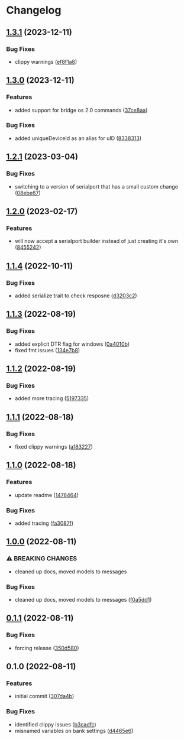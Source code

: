 # Changelog

## [1.3.1](https://github.com/beckler/pirate-midi-rs/compare/v1.3.0...v1.3.1) (2023-12-11)


### Bug Fixes

* clippy warnings ([ef8f1a8](https://github.com/beckler/pirate-midi-rs/commit/ef8f1a8d0cda58f6689ccb40d003ddc84db8c37b))

## [1.3.0](https://github.com/beckler/pirate-midi-rs/compare/v1.2.1...v1.3.0) (2023-12-11)


### Features

* added support for bridge os 2.0 commands ([37ce8aa](https://github.com/beckler/pirate-midi-rs/commit/37ce8aa786a1a2d3af98204850807253e51c4c77))


### Bug Fixes

* added uniqueDeviceId as an alias for uID ([8338313](https://github.com/beckler/pirate-midi-rs/commit/8338313689d8ff81bb1c69b158602f0483543b07))

## [1.2.1](https://github.com/beckler/pirate-midi-rs/compare/v1.2.0...v1.2.1) (2023-03-04)


### Bug Fixes

* switching to a version of serialport that has a small custom change ([08ebe67](https://github.com/beckler/pirate-midi-rs/commit/08ebe6729be1b586d14851fec47a55e486ac9e69))

## [1.2.0](https://github.com/beckler/pirate-midi-rs/compare/v1.1.4...v1.2.0) (2023-02-17)


### Features

* will now accept a serialport builder instead of just creating it's own ([8455242](https://github.com/beckler/pirate-midi-rs/commit/8455242bc5cd70460e9266462dbdc844231752b7))

## [1.1.4](https://github.com/beckler/pirate-midi-rs/compare/v1.1.3...v1.1.4) (2022-10-11)


### Bug Fixes

* added serialize trait to check resposne ([d3203c2](https://github.com/beckler/pirate-midi-rs/commit/d3203c269c955b4f4bb3ac0b2290835996b413fa))

## [1.1.3](https://github.com/beckler/pirate-midi-rs/compare/v1.1.2...v1.1.3) (2022-08-19)


### Bug Fixes

* added explicit DTR flag for windows ([0a4010b](https://github.com/beckler/pirate-midi-rs/commit/0a4010b7fe42d69135d9d97458b119e04d9ad37d))
* fixed fmt issues ([134e7b8](https://github.com/beckler/pirate-midi-rs/commit/134e7b84cd22fbe23f809cc85c2879822d4f202a))

## [1.1.2](https://github.com/beckler/pirate-midi-rs/compare/v1.1.1...v1.1.2) (2022-08-19)


### Bug Fixes

* added more tracing ([5197335](https://github.com/beckler/pirate-midi-rs/commit/5197335dbdc6114af8caff27e9db1823d0d59c26))

## [1.1.1](https://github.com/beckler/pirate-midi-rs/compare/v1.1.0...v1.1.1) (2022-08-18)


### Bug Fixes

* fixed clippy warnings ([af83227](https://github.com/beckler/pirate-midi-rs/commit/af832276b1550532d3bbe0c2a8ceb3b5f0630c93))

## [1.1.0](https://github.com/beckler/pirate-midi-rs/compare/v1.0.0...v1.1.0) (2022-08-18)


### Features

* update readme ([1478464](https://github.com/beckler/pirate-midi-rs/commit/1478464e4c3f0727a43b6cd6fb45fb7750501846))


### Bug Fixes

* added tracing ([fa3087f](https://github.com/beckler/pirate-midi-rs/commit/fa3087f9e3097eae412ca7ddfdaf878887b03a09))

## [1.0.0](https://github.com/beckler/pirate-midi-rs/compare/v0.1.1...v1.0.0) (2022-08-11)


### ⚠ BREAKING CHANGES

* cleaned up docs, moved models to messages

### Bug Fixes

* cleaned up docs, moved models to messages ([f0a5dd1](https://github.com/beckler/pirate-midi-rs/commit/f0a5dd17a47400b47779cf253f82b28fda899b5e))

## [0.1.1](https://github.com/beckler/pirate-midi-rs/compare/v0.1.0...v0.1.1) (2022-08-11)


### Bug Fixes

* forcing release ([350d580](https://github.com/beckler/pirate-midi-rs/commit/350d580164bbb43449e099dcdea3a37404e889c7))

## 0.1.0 (2022-08-11)


### Features

* initial commit ([307da4b](https://github.com/beckler/pirate-midi-rs/commit/307da4b198f8a48cfc72fca17ebbc8136f072abc))


### Bug Fixes

* identified clippy issues ([b3cadfc](https://github.com/beckler/pirate-midi-rs/commit/b3cadfc0b0a90ae7e93443e0bc4f4689f7dedb11))
* misnamed variables on bank settings ([d4465e6](https://github.com/beckler/pirate-midi-rs/commit/d4465e6d9c3aa55d82d440b7e41b77331676043b))
